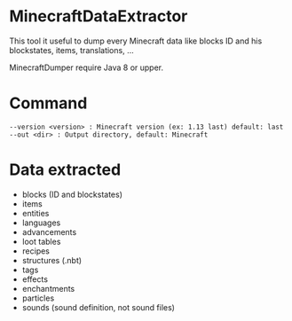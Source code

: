 # MinecraftDataExtractor

This tool it useful to dump every Minecraft data like blocks ID and his blockstates, items, translations, ...

MinecraftDumper require Java 8 or upper.

# Command

    --version <version> : Minecraft version (ex: 1.13 last) default: last
    --out <dir> : Output directory, default: Minecraft

# Data extracted
* blocks (ID and blockstates)
* items
* entities
* languages
* advancements
* loot tables
* recipes
* structures (.nbt)
* tags
* effects
* enchantments
* particles
* sounds (sound definition, not sound files)
